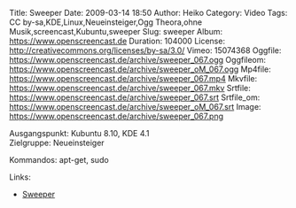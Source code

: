 Title: Sweeper
Date: 2009-03-14 18:50
Author: Heiko
Category: Video
Tags: CC by-sa,KDE,Linux,Neueinsteiger,Ogg Theora,ohne Musik,screencast,Kubuntu,sweeper
Slug: sweeper
Album: https://www.openscreencast.de
Duration: 104000
License: http://creativecommons.org/licenses/by-sa/3.0/
Vimeo: 15074368
Oggfile: https://www.openscreencast.de/archive/sweeper_067.ogg
Oggfileom: https://www.openscreencast.de/archive/sweeper_oM_067.ogg
Mp4file: https://www.openscreencast.de/archive/sweeper_067.mp4
Mkvfile: https://www.openscreencast.de/archive/sweeper_067.mkv
Srtfile: https://www.openscreencast.de/archive/sweeper_067.srt
Srtfile_om: https://www.openscreencast.de/archive/sweeper_oM_067.srt
Image: https://www.openscreencast.de/archive/sweeper_067.png

Ausgangspunkt: Kubuntu 8.10, KDE 4.1  
Zielgruppe: Neueinsteiger  

Kommandos: apt-get, sudo

Links:

  * [Sweeper](http://wiki.kubuntu-de.org/Kubuntu_benutzen/Dienstprogramme/Sweeper)

